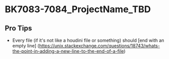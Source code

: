 # BK7083-7084_ProjectName_TBD

## Pro Tips
- Every file (if it's not like a houdini file or something) should [end with an empty line] (https://unix.stackexchange.com/questions/18743/whats-the-point-in-adding-a-new-line-to-the-end-of-a-file)
